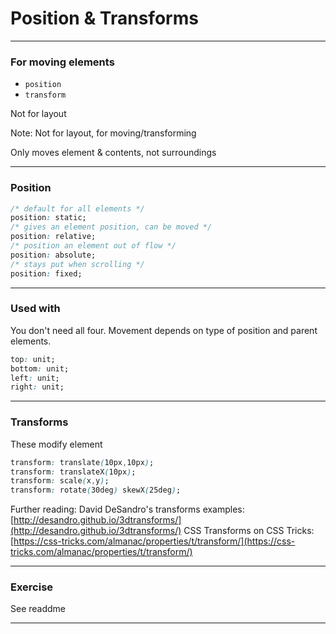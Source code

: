 # Position & Transforms

---

### For moving elements

- `position`
- `transform`

Not for layout

Note:
Not for layout, for moving/transforming

Only moves element & contents, not surroundings

---

### Position

```css
/* default for all elements */
position: static;
/* gives an element position, can be moved */
position: relative;
/* position an element out of flow */
position: absolute;
/* stays put when scrolling */
position: fixed;
```

---

### Used with

You don't need all four. Movement depends on type of position and parent elements.

```css
top: unit;
bottom: unit;
left: unit;
right: unit;
```

---

### Transforms

These modify element

```css
transform: translate(10px,10px);
transform: translateX(10px);
transform: scale(x,y);
transform: rotate(30deg) skewX(25deg);
```

Further reading:
David DeSandro's transforms examples: [http://desandro.github.io/3dtransforms/](http://desandro.github.io/3dtransforms/)
CSS Transforms on CSS Tricks: [https://css-tricks.com/almanac/properties/t/transform/](https://css-tricks.com/almanac/properties/t/transform/)

---

### Exercise

See readdme

---

